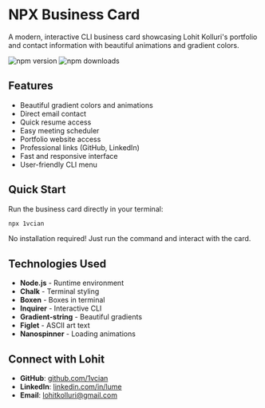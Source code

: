 # NPX Business Card

A modern, interactive CLI business card showcasing Lohit Kolluri's portfolio and contact information with beautiful animations and gradient colors.

![npm version](https://img.shields.io/npm/v/1vcian)
![npm downloads](https://img.shields.io/npm/dt/1vcian)

## Features

- Beautiful gradient colors and animations
- Direct email contact
- Quick resume access
- Easy meeting scheduler
- Portfolio website access
- Professional links (GitHub, LinkedIn)
- Fast and responsive interface
- User-friendly CLI menu

## Quick Start

Run the business card directly in your terminal:

```bash
npx 1vcian
```

No installation required! Just run the command and interact with the card.

## Technologies Used

- **Node.js** - Runtime environment
- **Chalk** - Terminal styling
- **Boxen** - Boxes in terminal
- **Inquirer** - Interactive CLI
- **Gradient-string** - Beautiful gradients
- **Figlet** - ASCII art text
- **Nanospinner** - Loading animations

## Connect with Lohit

- **GitHub**: [github.com/1vcian](https://github.com/1vcian)
- **LinkedIn**: [linkedin.com/in/lume](https://linkedin.com/in/lume)
- **Email**: [lohitkolluri@gmail.com](mailto:medrihanlucian@gmail.com)
